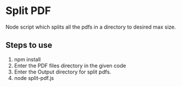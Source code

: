 # Split PDF
Node script which splits all the pdfs in a directory to desired max size.

## Steps to use
1. npm install
2. Enter the PDF files directory in the given code
3. Enter the Output directory for split pdfs.
4. node split-pdf.js